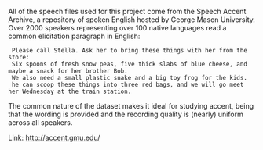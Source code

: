 All of the speech files used for this project come from the Speech Accent Archive, a repository of spoken English hosted by George Mason University.
Over 2000 speakers representing over 100 native languages read a common elicitation paragraph in English:

     Please call Stella. Ask her to bring these things with her from the store:
     Six spoons of fresh snow peas, five thick slabs of blue cheese, and maybe a snack for her brother Bob.
     We also need a small plastic snake and a big toy frog for the kids. 
     he can scoop these things into three red bags, and we will go meet her Wednesday at the train station.
    
The common nature of the dataset makes it ideal for studying accent, being that the wording is provided and the recording quality is (nearly) uniform across all speakers.

Link: http://accent.gmu.edu/

